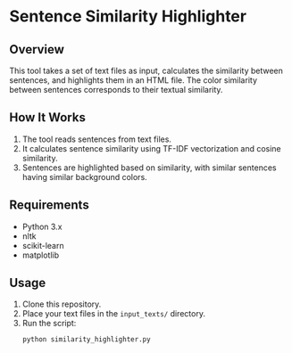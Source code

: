 # Sentence Similarity Highlighter

## Overview
This tool takes a set of text files as input, calculates the similarity between sentences, and highlights them in an HTML file. The color similarity between sentences corresponds to their textual similarity.

## How It Works
1. The tool reads sentences from text files.
2. It calculates sentence similarity using TF-IDF vectorization and cosine similarity.
3. Sentences are highlighted based on similarity, with similar sentences having similar background colors.

## Requirements
- Python 3.x
- nltk
- scikit-learn
- matplotlib

## Usage
1. Clone this repository.
2. Place your text files in the `input_texts/` directory.
3. Run the script:
   ```bash
   python similarity_highlighter.py
